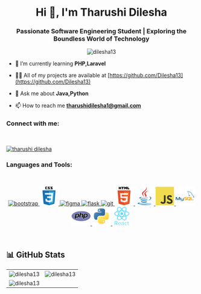 <h1 align="center">Hi 👋, I'm Tharushi Dilesha</h1>
<h3 align="center">Passionate Software Engineering Student | Exploring the Boundless World of Technology</h3>

<p align="center"> <img src="https://komarev.com/ghpvc/?username=dilesha13&label=Profile%20views&color=0e75b6&style=flat" alt="dilesha13" /> </p>

- 🌱 I’m currently learning **PHP,Laravel**

- 👨‍💻 All of my projects are available at [https://github.com/Dilesha13](https://github.com/Dilesha13)

- 💬 Ask me about **Java,Python**

- 📫 How to reach me **tharushidilesha1@gmail.com**


<h3 align="left">Connect with me:</h3><br>
<p align="left">
<a href="https://linkedin.com/in/tharushi dilesha" target="blank"><img align="center" src="https://github.com/Scar1109/skill-icons/blob/main/icons/LinkedIn.svg" alt="tharushi dilesha" height="50" width="50" /></a>
</p>

<h3 align="left">Languages and Tools:</h3><br>
<p align="center"> <a href="https://getbootstrap.com" target="_blank" rel="noreferrer"> <img src="https://github.com/Scar1109/skill-icons/blob/main/icons/Bootstrap.svg" alt="bootstrap" width="50" height="50"/> </a> <a href="https://www.w3schools.com/css/" target="_blank" rel="noreferrer"> <img src="https://raw.githubusercontent.com/devicons/devicon/master/icons/css3/css3-original-wordmark.svg" alt="css3" width="50" height="50"/> </a> <a href="https://www.figma.com/" target="_blank" rel="noreferrer"> <img src="https://www.vectorlogo.zone/logos/figma/figma-icon.svg" alt="figma" width="50" height="50"/> </a> <a href="https://flask.palletsprojects.com/" target="_blank" rel="noreferrer"> <img src="https://github.com/Scar1109/skill-icons/blob/main/icons/Flask-Dark.svg" alt="flask" width="50" height="50"/> </a> <a href="https://git-scm.com/" target="_blank" rel="noreferrer"> <img src="https://www.vectorlogo.zone/logos/git-scm/git-scm-icon.svg" alt="git" width="50" height="50"/> </a> <a href="https://www.w3.org/html/" target="_blank" rel="noreferrer"> <img src="https://raw.githubusercontent.com/devicons/devicon/master/icons/html5/html5-original-wordmark.svg" alt="html5" width="50" height="50"/> </a> <a href="https://www.java.com" target="_blank" rel="noreferrer"> <img src="https://raw.githubusercontent.com/devicons/devicon/master/icons/java/java-original.svg" alt="java" width="50" height="50"/> </a> <a href="https://developer.mozilla.org/en-US/docs/Web/JavaScript" target="_blank" rel="noreferrer"> <img src="https://raw.githubusercontent.com/devicons/devicon/master/icons/javascript/javascript-original.svg" alt="javascript" width="50" height="50"/> </a> <a href="https://www.mysql.com/" target="_blank" rel="noreferrer"> <img src="https://raw.githubusercontent.com/devicons/devicon/master/icons/mysql/mysql-original-wordmark.svg" alt="mysql" width="50" height="50"/> </a> <a href="https://www.php.net" target="_blank" rel="noreferrer"> <img src="https://raw.githubusercontent.com/devicons/devicon/master/icons/php/php-original.svg" alt="php" width="50" height="50"/> </a> <a href="https://www.python.org" target="_blank" rel="noreferrer"> <img src="https://raw.githubusercontent.com/devicons/devicon/master/icons/python/python-original.svg" alt="python" width="50" height="50"/> </a> <a href="https://reactjs.org/" target="_blank" rel="noreferrer"> <img src="https://raw.githubusercontent.com/devicons/devicon/master/icons/react/react-original-wordmark.svg" alt="react" width="50" height="50"/> </a> </p><br>

## 📊 GitHub Stats

<table>
  <tr>
    <td>
      <img align="center" src="https://github-readme-stats.vercel.app/api?username=dilesha13&show_icons=true&locale=en&theme=radical" alt="dilesha13" />
    </td>
    <td>
      <img align="center" src="https://github-readme-stats.vercel.app/api/top-langs?username=dilesha13&show_icons=true&locale=en&layout=compact&theme=radical" alt="dilesha13" />
    </td>
  </tr>
  <tr>
    <td colspan="2">
      <img align="center" src="https://github-readme-streak-stats.herokuapp.com/?user=dilesha13&theme=radical" alt="dilesha13" />
    </td>
  </tr>
</table>

